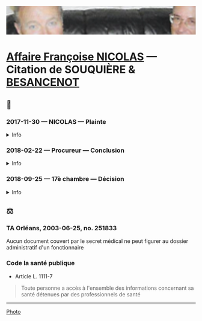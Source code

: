 ![img](../_aux/toubonbesanc.png)
# [Affaire Françoise NICOLAS](fn.md) — Citation de SOUQUIÈRE & [BESANCENOT](./whoswho#besanc)

## 📜
### 2017-11-30 — NICOLAS — Plainte
<details>
  <summary>Info</summary>

* [piece](../pieces/identifiant/18a8bf5c)
</details>

### 2018-02-22 — Procureur — Conclusion
<details>
  <summary>Info</summary>

* [piece](../pieces/identifiant/d506a5d7)
</details>

### 2018-09-25 — 17è chambre — Décision
<details>
  <summary>Info</summary>

* [piece](../pieces/identifiant/d506a5d7)
</details>

## ⚖️
### TA Orléans, 2003-06-25, no. 251833
Aucun document couvert par le secret médical ne peut figurer au dossier administratif d'un fonctionnaire
### Code la santé publique
* Article L. 1111-7
> Toute personne a accès à l'ensemble des informations concernant sa santé détenues par des professionnels de santé

---
[Photo](./attrib.md#toubonbesanc)
